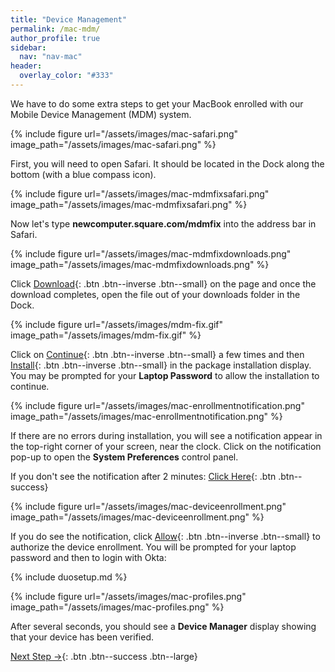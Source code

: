 ```yaml
---
title: "Device Management"
permalink: /mac-mdm/
author_profile: true
sidebar:
  nav: "nav-mac"
header:
  overlay_color: "#333"
---
```


We have to do some extra steps to get your MacBook enrolled with our Mobile Device Management (MDM) system.

{% include figure url="/assets/images/mac-safari.png" image_path="/assets/images/mac-safari.png"  %}

First, you will need to open Safari. It should be located in the Dock along the bottom (with a blue compass icon).

{% include figure url="/assets/images/mac-mdmfixsafari.png" image_path="/assets/images/mac-mdmfixsafari.png"  %}

Now let's type __newcomputer.square.com/mdmfix__ into the address bar in Safari.

{% include figure url="/assets/images/mac-mdmfixdownloads.png" image_path="/assets/images/mac-mdmfixdownloads.png"  %}

Click [Download](){: .btn .btn--inverse .btn--small} on the page and once the download completes, open the file out of your downloads folder in the Dock.

{% include figure url="/assets/images/mdm-fix.gif" image_path="/assets/images/mdm-fix.gif"  %}

Click on [Continue](){: .btn .btn--inverse .btn--small} a few times and then [Install](){: .btn .btn--inverse .btn--small} in the package installation display. You may be prompted for your __Laptop Password__ to allow the installation to continue.

{% include figure url="/assets/images/mac-enrollmentnotification.png" image_path="/assets/images/mac-enrollmentnotification.png"  %}

If there are no errors during installation, you will see a notification appear in the top-right corner of your screen, near the clock. Click on the notification pop-up to open the __System Preferences__ control panel.

If you don't see the notification after 2 minutes: [Click Here](/mac-mdm2){: .btn .btn--success}

{% include figure url="/assets/images/mac-deviceenrollment.png" image_path="/assets/images/mac-deviceenrollment.png"  %}

If you do see the notification, click [Allow](){: .btn .btn--inverse .btn--small} to authorize the device enrollment. You will be prompted for your laptop password and then to login with Okta:

{% include duosetup.md %}

{% include figure url="/assets/images/mac-profiles.png" image_path="/assets/images/mac-profiles.png" %}

After several seconds, you should see a __Device Manager__ display showing that your device has been verified.

[Next Step &rarr;](/mac-installs){: .btn .btn--success .btn--large}
